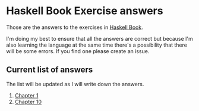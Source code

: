 # Haskell Book Exercise answers

Those are the answers to the exercises in [Haskell Book][book].

I'm doing my best to ensure that all the answers are correct but because I'm
also learning the language at the same time there's a possibility that there
will be some errors. If you find one please create an issue.

## Current list of answers

The list will be updated as I will write down the answers.

1. [Chapter  1](chapter01.md)
1. [Chapter 10](chapter10.md)


[book]: http://haskellbook.com/
